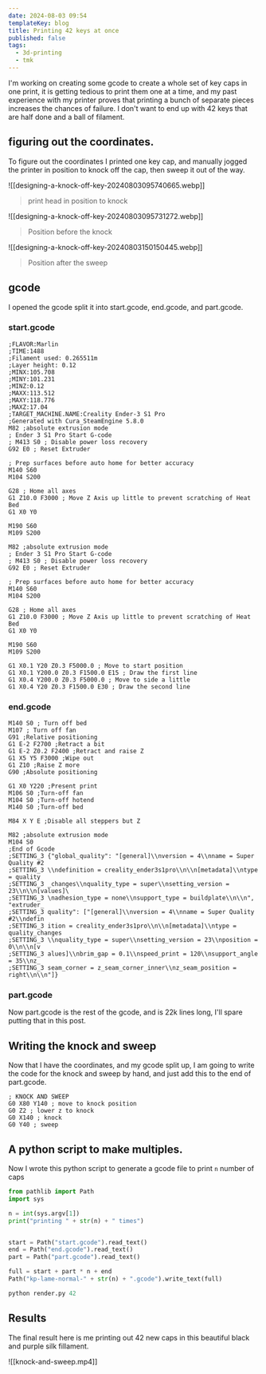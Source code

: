 ```yaml
---
date: 2024-08-03 09:54
templateKey: blog
title: Printing 42 keys at once
published: false
tags:
  - 3d-printing
  - tmk
---
```

I'm working on creating some gcode to create a whole set of key caps in one print, it is getting tedious to print them one at a time, and my past experience with my printer proves that printing a bunch of separate pieces increases the chances of failure.  I don't want to end up with 42 keys that are half done and a ball of filament.

## figuring out the coordinates.

To figure out the coordinates I printed one key cap, and manually jogged the printer in position to knock off the cap, then sweep it out of the way.


![[designing-a-knock-off-key-20240803095740665.webp]]
> print head in position to knock

![[designing-a-knock-off-key-20240803095731272.webp]]
> Position before the knock

![[designing-a-knock-off-key-20240803150150445.webp]]
> Position after the sweep

## gcode

I opened the gcode split it into start.gcode, end.gcode, and part.gcode.

### start.gcode

``` gcode
;FLAVOR:Marlin
;TIME:1488
;Filament used: 0.265511m
;Layer height: 0.12
;MINX:105.708
;MINY:101.231
;MINZ:0.12
;MAXX:113.512
;MAXY:118.776
;MAXZ:17.04
;TARGET_MACHINE.NAME:Creality Ender-3 S1 Pro
;Generated with Cura_SteamEngine 5.8.0
M82 ;absolute extrusion mode
; Ender 3 S1 Pro Start G-code
; M413 S0 ; Disable power loss recovery
G92 E0 ; Reset Extruder

; Prep surfaces before auto home for better accuracy
M140 S60
M104 S200

G28 ; Home all axes
G1 Z10.0 F3000 ; Move Z Axis up little to prevent scratching of Heat Bed
G1 X0 Y0

M190 S60
M109 S200

M82 ;absolute extrusion mode
; Ender 3 S1 Pro Start G-code
; M413 S0 ; Disable power loss recovery
G92 E0 ; Reset Extruder

; Prep surfaces before auto home for better accuracy
M140 S60
M104 S200

G28 ; Home all axes
G1 Z10.0 F3000 ; Move Z Axis up little to prevent scratching of Heat Bed
G1 X0 Y0

M190 S60
M109 S200

G1 X0.1 Y20 Z0.3 F5000.0 ; Move to start position
G1 X0.1 Y200.0 Z0.3 F1500.0 E15 ; Draw the first line
G1 X0.4 Y200.0 Z0.3 F5000.0 ; Move to side a little
G1 X0.4 Y20 Z0.3 F1500.0 E30 ; Draw the second line

```


### end.gcode


```gcode
M140 S0 ; Turn off bed
M107 ; Turn off fan
G91 ;Relative positioning
G1 E-2 F2700 ;Retract a bit
G1 E-2 Z0.2 F2400 ;Retract and raise Z
G1 X5 Y5 F3000 ;Wipe out
G1 Z10 ;Raise Z more
G90 ;Absolute positioning

G1 X0 Y220 ;Present print
M106 S0 ;Turn-off fan
M104 S0 ;Turn-off hotend
M140 S0 ;Turn-off bed

M84 X Y E ;Disable all steppers but Z

M82 ;absolute extrusion mode
M104 S0
;End of Gcode
;SETTING_3 {"global_quality": "[general]\\nversion = 4\\nname = Super Quality #2
;SETTING_3 \\ndefinition = creality_ender3s1pro\\n\\n[metadata]\\ntype = quality
;SETTING_3 _changes\\nquality_type = super\\nsetting_version = 23\\n\\n[values]\
;SETTING_3 \nadhesion_type = none\\nsupport_type = buildplate\\n\\n", "extruder_
;SETTING_3 quality": ["[general]\\nversion = 4\\nname = Super Quality #2\\ndefin
;SETTING_3 ition = creality_ender3s1pro\\n\\n[metadata]\\ntype = quality_changes
;SETTING_3 \\nquality_type = super\\nsetting_version = 23\\nposition = 0\\n\\n[v
;SETTING_3 alues]\\nbrim_gap = 0.1\\nspeed_print = 120\\nsupport_angle = 35\\nz_
;SETTING_3 seam_corner = z_seam_corner_inner\\nz_seam_position = right\\n\\n"]}

```

### part.gcode

Now part.gcode is the rest of the gcode, and is 22k lines long, I'll spare putting that in this post.

## Writing the knock and sweep

Now that I have the coordinates, and my gcode split up, I am going to write the code for the knock and sweep by hand, and just add this to the end of part.gcode.

```gcode
; KNOCK AND SWEEP
G0 X80 Y140 ; move to knock position
G0 Z2 ; lower z to knock
G0 X140 ; knock
G0 Y40 ; sweep
```

## A python script to make multiples.

Now I wrote this python script to generate a gcode file to print `n` number of caps

```python
from pathlib import Path
import sys

n = int(sys.argv[1])
print("printing " + str(n) + " times")


start = Path("start.gcode").read_text()
end = Path("end.gcode").read_text()
part = Path("part.gcode").read_text()

full = start + part * n + end
Path("kp-lame-normal-" + str(n) + ".gcode").write_text(full)

```

```python
python render.py 42
```

## Results

The final result here is me printing out 42 new caps in this beautiful black and purple silk fillament.

![[knock-and-sweep.mp4]]
